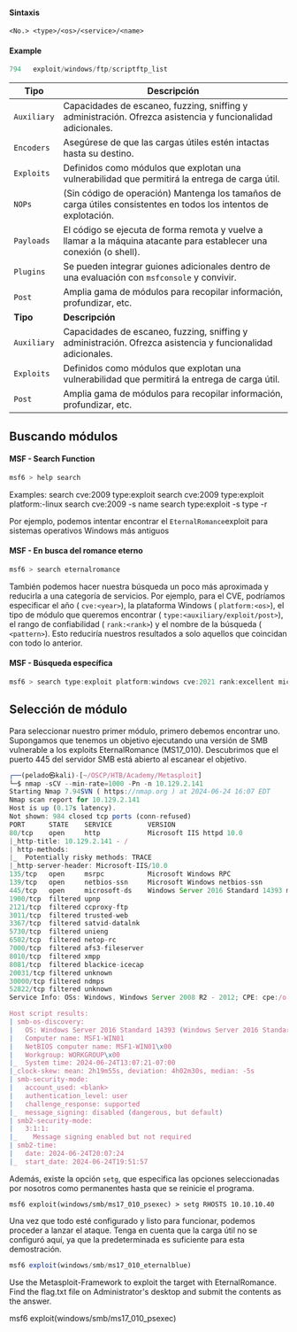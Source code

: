#### Sintaxis
```shell-session
<No.> <type>/<os>/<service>/<name>
```

#### Example
```js
794   exploit/windows/ftp/scriptftp_list
```


| **Tipo**    | **Descripción**                                                                                                      |
| ----------- | -------------------------------------------------------------------------------------------------------------------- |
| `Auxiliary` | Capacidades de escaneo, fuzzing, sniffing y administración. Ofrezca asistencia y funcionalidad adicionales.          |
| `Encoders`  | Asegúrese de que las cargas útiles estén intactas hasta su destino.                                                  |
| `Exploits`  | Definidos como módulos que explotan una vulnerabilidad que permitirá la entrega de carga útil.                       |
| `NOPs`      | (Sin código de operación) Mantenga los tamaños de carga útiles consistentes en todos los intentos de explotación.    |
| `Payloads`  | El código se ejecuta de forma remota y vuelve a llamar a la máquina atacante para establecer una conexión (o shell). |
| `Plugins`   | Se pueden integrar guiones adicionales dentro de una evaluación con `msfconsole` y convivir.                         |
| `Post`      | Amplia gama de módulos para recopilar información, profundizar, etc.                                                 |
| **Tipo**    | **Descripción**                                                                                                      |
| `Auxiliary` | Capacidades de escaneo, fuzzing, sniffing y administración. Ofrezca asistencia y funcionalidad adicionales.          |
| `Exploits`  | Definidos como módulos que explotan una vulnerabilidad que permitirá la entrega de carga útil.                       |
| `Post`      | Amplia gama de módulos para recopilar información, profundizar, etc.                                                 |

## Buscando módulos
#### MSF - Search Function
```js
msf6 > help search
```

Examples:
  search cve:2009 type:exploit
  search cve:2009 type:exploit platform:-linux
  search cve:2009 -s name
  search type:exploit -s type -r

Por ejemplo, podemos intentar encontrar el `EternalRomance`exploit para sistemas operativos Windows más antiguos
#### MSF - En busca del romance eterno

```js
msf6 > search eternalromance
```

También podemos hacer nuestra búsqueda un poco más aproximada y reducirla a una categoría de servicios. Por ejemplo, para el CVE, podríamos especificar el año ( `cve:<year>`), la plataforma Windows ( `platform:<os>`), el tipo de módulo que queremos encontrar ( `type:<auxiliary/exploit/post>`), el rango de confiabilidad ( `rank:<rank>`) y el nombre de la búsqueda ( `<pattern>`). Esto reduciría nuestros resultados a solo aquellos que coincidan con todo lo anterior.

#### MSF - Búsqueda específica
```js
msf6 > search type:exploit platform:windows cve:2021 rank:excellent microsoft
```

## Selección de módulo
Para seleccionar nuestro primer módulo, primero debemos encontrar uno. Supongamos que tenemos un objetivo ejecutando una versión de SMB vulnerable a los exploits EternalRomance (MS17_010). Descubrimos que el puerto 445 del servidor SMB está abierto al escanear el objetivo.

```js
┌──(pelado㉿kali)-[~/OSCP/HTB/Academy/Metasploit]
└─$ nmap -sCV --min-rate=1000 -Pn -n 10.129.2.141 
Starting Nmap 7.94SVN ( https://nmap.org ) at 2024-06-24 16:07 EDT
Nmap scan report for 10.129.2.141
Host is up (0.17s latency).
Not shown: 984 closed tcp ports (conn-refused)
PORT      STATE    SERVICE         VERSION
80/tcp    open     http            Microsoft IIS httpd 10.0
|_http-title: 10.129.2.141 - /
| http-methods: 
|_  Potentially risky methods: TRACE
|_http-server-header: Microsoft-IIS/10.0
135/tcp   open     msrpc           Microsoft Windows RPC
139/tcp   open     netbios-ssn     Microsoft Windows netbios-ssn
445/tcp   open     microsoft-ds    Windows Server 2016 Standard 14393 microsoft-ds
1900/tcp  filtered upnp
2121/tcp  filtered ccproxy-ftp
3011/tcp  filtered trusted-web
3367/tcp  filtered satvid-datalnk
5730/tcp  filtered unieng
6502/tcp  filtered netop-rc
7000/tcp  filtered afs3-fileserver
8010/tcp  filtered xmpp
8081/tcp  filtered blackice-icecap
20031/tcp filtered unknown
30000/tcp filtered ndmps
52822/tcp filtered unknown
Service Info: OSs: Windows, Windows Server 2008 R2 - 2012; CPE: cpe:/o:microsoft:windows

Host script results:
| smb-os-discovery: 
|   OS: Windows Server 2016 Standard 14393 (Windows Server 2016 Standard 6.3)
|   Computer name: MSF1-WIN01
|   NetBIOS computer name: MSF1-WIN01\x00
|   Workgroup: WORKGROUP\x00
|_  System time: 2024-06-24T13:07:21-07:00
|_clock-skew: mean: 2h19m55s, deviation: 4h02m30s, median: -5s
| smb-security-mode: 
|   account_used: <blank>
|   authentication_level: user
|   challenge_response: supported
|_  message_signing: disabled (dangerous, but default)
| smb2-security-mode: 
|   3:1:1: 
|_    Message signing enabled but not required
| smb2-time: 
|   date: 2024-06-24T20:07:24
|_  start_date: 2024-06-24T19:51:57

```

Además, existe la opción `setg`, que especifica las opciones seleccionadas por nosotros como permanentes hasta que se reinicie el programa.

```shell-session
msf6 exploit(windows/smb/ms17_010_psexec) > setg RHOSTS 10.10.10.40
```

Una vez que todo esté configurado y listo para funcionar, podemos proceder a lanzar el ataque. Tenga en cuenta que la carga útil no se configuró aquí, ya que la predeterminada es suficiente para esta demostración.

```js
msf6 exploit(windows/smb/ms17_010_eternalblue) 
```

Use the Metasploit-Framework to exploit the target with EternalRomance. Find the flag.txt file on Administrator's desktop and submit the contents as the answer.

msf6 exploit(windows/smb/ms17_010_psexec)
